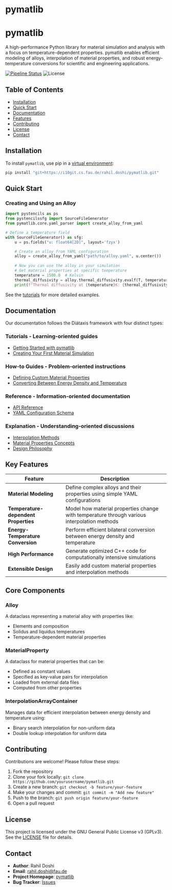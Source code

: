 # pymatlib

# pymatlib

A high-performance Python library for material simulation and analysis with a focus on temperature-dependent properties.
pymatlib enables efficient modeling of alloys, interpolation of material properties, 
and robust energy-temperature conversions for scientific and engineering applications.

[![Pipeline Status](https://i10git.cs.fau.de/rahil.doshi/pymatlib/badges/master/pipeline.svg)](https://i10git.cs.fau.de/rahil.doshi/pymatlib/-/pipelines)
![License](https://img.shields.io/badge/license-GPLv3-blue)

## Table of Contents
- [Installation](#installation)
- [Quick Start](#quick-start)
- [Documentation](#documentation)
- [Features](#features)
- [Contributing](#contributing)
- [License](#license)
- [Contact](#contact)

## Installation

To install `pymatlib`, use pip in a [virtual environment](https://docs.python.org/3/library/venv.html):
```bash
pip install "git+https://i10git.cs.fau.de/rahil.doshi/pymatlib.git"
```

## Quick Start

### Creating and Using an Alloy
```python
import pystencils as ps
from pystencilssfg import SourceFileGenerator
from pymatlib.core.yaml_parser import create_alloy_from_yaml

# Define a temperature field
with SourceFileGenerator() as sfg:
    u = ps.fields("u: float64[2D]", layout='fzyx')

    # Create an alloy from YAML configuration
    alloy = create_alloy_from_yaml("path/to/alloy.yaml", u.center())
    
    # Now you can use the alloy in your simulation
    # Get material properties at specific temperature
    temperature = 1500.0  # Kelvin
    thermal_diffusivity = alloy.thermal_diffusivity.evalf(T, temperature)
    print(f"Thermal diffusivity at {temperature}K: {thermal_diffusivity} W/(m·K)")
```
See the [tutorials](#documentation) for more detailed examples.

## Documentation

Our documentation follows the Diátaxis framework with four distinct types:

### Tutorials - Learning-oriented guides
- [Getting Started with pymatlib](docs/tutorials/getting_started.md)
- [Creating Your First Material Simulation](docs/tutorials/first_simulation.md)

### How-to Guides - Problem-oriented instructions
- [Defining Custom Material Properties](docs/how-to/define_materials.md)
- [Converting Between Energy Density and Temperature](docs/how-to/energy_temperature_conversion.md)

### Reference - Information-oriented documentation
- [API Reference](docs/reference/api/)
- [YAML Configuration Schema](docs/reference/yaml_schema.md)

### Explanation - Understanding-oriented discussions
- [Interpolation Methods](docs/explanation/interpolation_methods.md)
- [Material Properties Concepts](docs/explanation/material_properties.md)
- [Design Philosophy](docs/explanation/design_philosophy.md)

## Key Features

| Feature | Description |
|---------|-------------|
| **Material Modeling** | Define complex alloys and their properties using simple YAML configurations |
| **Temperature-dependent Properties** | Model how material properties change with temperature through various interpolation methods |
| **Energy-Temperature Conversion** | Perform efficient bilateral conversion between energy density and temperature |
| **High Performance** | Generate optimized C++ code for computationally intensive simulations |
| **Extensible Design** | Easily add custom material properties and interpolation methods |

## Core Components

### Alloy

A dataclass representing a material alloy with properties like:
- Elements and composition
- Solidus and liquidus temperatures
- Temperature-dependent material properties

### MaterialProperty

A dataclass for material properties that can be:
- Defined as constant values
- Specified as key-value pairs for interpolation
- Loaded from external data files
- Computed from other properties

### InterpolationArrayContainer

Manages data for efficient interpolation between energy density and temperature using:
- Binary search interpolation for non-uniform data
- Double lookup interpolation for uniform data

## Contributing

Contributions are welcome! Please follow these steps:

1. Fork the repository
2. Clone your fork locally: `git clone https://github.com/yourusername/pymatlib.git`
3. Create a new branch: `git checkout -b feature/your-feature`
4. Make your changes and commit: `git commit -m "Add new feature"`
5. Push to the branch: `git push origin feature/your-feature`
6. Open a pull request

## License

This project is licensed under the GNU General Public License v3 (GPLv3). See the [LICENSE](https://i10git.cs.fau.de/rahil.doshi/pymatlib/-/blob/master/LICENSE?ref_type=heads) file for details.

## Contact

- **Author**: Rahil Doshi
- **Email**: rahil.doshi@fau.de
- **Project Homepage**: [pymatlib](https://i10git.cs.fau.de/rahil.doshi/pymatlib)
- **Bug Tracker**: [Issues](https://i10git.cs.fau.de/rahil.doshi/pymatlib/-/issues)
